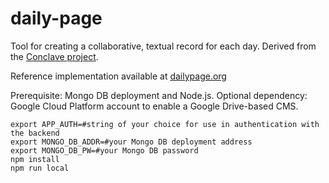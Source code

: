 # daily-page

Tool for creating a collaborative, textual record for each day. Derived from the [Conclave project](https://github.com/conclave-team/conclave).

Reference implementation available at [dailypage.org](https://dailypage.org)

Prerequisite: Mongo DB deployment and Node.js. Optional dependency: Google Cloud Platform account to enable a Google Drive-based CMS.

```
export APP_AUTH=#string of your choice for use in authentication with the backend
export MONGO_DB_ADDR=#your Mongo DB deployment address
export MONGO_DB_PW=#your Mongo DB password
npm install
npm run local
```
